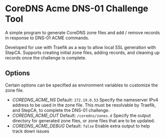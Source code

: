 # CoreDNS Acme DNS-01 Challenge Tool

A simple program to generate CoreDNS zone files and add / remove records in
response to DNS-01 ACME commands.

Developed for use with Traefik as a way to allow local SSL generation with
StepCA. Supports creating initial zone files, adding records, and cleaning up
records once the challenge is complete.

## Options

Certain options can be specified as environment variables to customize the zone
file.

 - *COREDNS_ACME_NS* Default: `172.19.0.53`
   Specify the nameserver IPv4 address to be used in the zone file. This must be
   resolvable by Traefik, and StepCA, to complete the DNS-01 challenge.
 - *COREDNS_ACME_OUT* Default: `/coredns/zones.d`
   Specify the output directory for generated zone files, or zone files that are
   to be updated.
 - *COREDNS_ACME_DEBUG* Default: `false`
   Enable extra output to help track down issues
